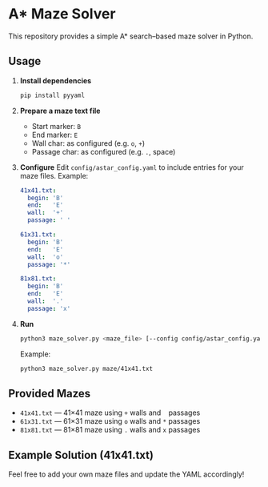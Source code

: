 # A* Maze Solver

This repository provides a simple A* search–based maze solver in Python.

## Usage

1. **Install dependencies**
   ```bash
   pip install pyyaml
   ```

2. **Prepare a maze text file**
   - Start marker: `B`
   - End marker:   `E`
   - Wall char:    as configured (e.g. `o`, `+`)
   - Passage char: as configured (e.g. `.`, space)

3. **Configure**
   Edit `config/astar_config.yaml` to include entries for your maze files. Example:
   ```yaml
   41x41.txt:
     begin: 'B'
     end:   'E'
     wall:  '+'
     passage: ' '

   61x31.txt:
     begin: 'B'
     end:   'E'
     wall:  'o'
     passage: '*'

   81x81.txt:
     begin: 'B'
     end:   'E'
     wall:  '.'
     passage: 'x'
   ```

4. **Run**
   ```bash
   python3 maze_solver.py <maze_file> [--config config/astar_config.yaml]
   ```
   Example:
   ```bash
   python3 maze_solver.py maze/41x41.txt
   ```

## Provided Mazes

- `41x41.txt` — 41×41 maze using `+` walls and ` ` passages
- `61x31.txt` — 61×31 maze using `o` walls and `*` passages
- `81x81.txt` — 81×81 maze using `.` walls and `x` passages

## Example Solution (41x41.txt)


Feel free to add your own maze files and update the YAML accordingly!